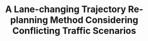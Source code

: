 ---
title: "A Lane-changing Trajectory Re-planning Method Considering Conflicting Traffic Scenarios"
collection: publications
permalink: /publication/2023-EAAI1
#date: 
venue: 'Engineering Applications of Artificial Intelligence'
#paperurl: '/files/pdf/research/MSD1.pdf'
#link: 
citation: "Yu Sun, Yongjun Pan*, Ibna Kawsar, Gengxiang Wang, Liang Hou.<br><i>Engineering Applications of Artificial Intelligence</i><br><b>Under review</b>"
---